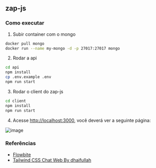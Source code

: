 
## zap-js

### Como executar

1. Subir container com o mongo

```bash
docker pull mongo
docker run --name my-mongo -d -p 27017:27017 mongo
```

2. Rodar a api

```bash
cd api
npm install
cp .env.example .env
npm run start
```

3. Rodar o client do zap-js

```bash
cd client
npm install
npm run start
```
4. Acesse [http://localhost:3000](http://localhost:3000), você deverá ver a seguinte página:

![image](https://github.com/user-attachments/assets/04ada4fc-fc58-4551-9fdb-649beea3ed87)


### Referências

* [Flowbite](https://flowbite.com/blocks/marketing/login/)
* [Tailwind CSS Chat Web By dhaifullah](https://www.creative-tim.com/twcomponents/component/chat-web-tailwind)
